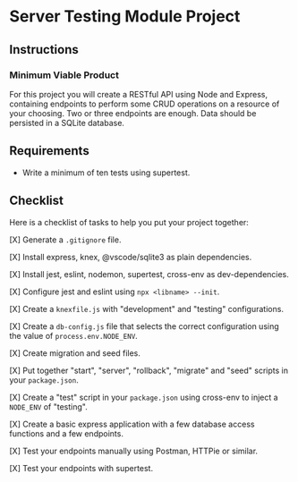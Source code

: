 # Server Testing Module Project

## Instructions

### Minimum Viable Product

For this project you will create a RESTful API using Node and Express, containing endpoints to perform some CRUD operations on a resource of your choosing. Two or three endpoints are enough. Data should be persisted in a SQLite database.

## Requirements

- Write a minimum of ten tests using supertest.

## Checklist

Here is a checklist of tasks to help you put your project together:

[X] Generate a `.gitignore` file.

[X] Install express, knex, @vscode/sqlite3 as plain dependencies.

[X] Install jest, eslint, nodemon, supertest, cross-env as dev-dependencies.

[X] Configure jest and eslint using `npx <libname> --init`.

[X] Create a `knexfile.js` with "development" and "testing" configurations.

[X] Create a `db-config.js` file that selects the correct configuration using the value of `process.env.NODE_ENV`.

[X] Create migration and seed files.

[X] Put together "start", "server", "rollback", "migrate" and "seed" scripts in your `package.json`.

[X] Create a "test" script in your `package.json` using cross-env to inject a `NODE_ENV` of "testing".

[X] Create a basic express application with a few database access functions and a few endpoints.

[X] Test your endpoints manually using Postman, HTTPie or similar.

[X] Test your endpoints with supertest.

